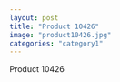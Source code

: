 ```yaml
---
layout: post
title: "Product 10426"
image: "product10426.jpg"
categories: "category1"
---
```

Product 10426
